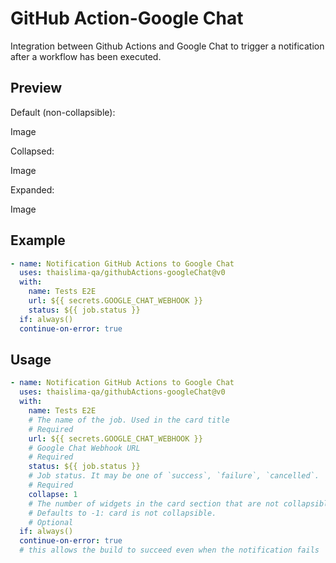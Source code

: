 # GitHub Action-Google Chat

Integration between Github Actions and Google Chat to trigger a notification after a workflow has been executed.

## Preview

Default (non-collapsible):

Image

Collapsed:

Image

Expanded:

Image

## Example

```yaml
- name: Notification GitHub Actions to Google Chat
  uses: thaislima-qa/githubActions-googleChat@v0
  with:
    name: Tests E2E
    url: ${{ secrets.GOOGLE_CHAT_WEBHOOK }}
    status: ${{ job.status }}
  if: always()
  continue-on-error: true

```

## Usage

```yaml
- name: Notification GitHub Actions to Google Chat 
  uses: thaislima-qa/githubActions-googleChat@v0
  with:
    name: Tests E2E
    # The name of the job. Used in the card title
    # Required
    url: ${{ secrets.GOOGLE_CHAT_WEBHOOK }}
    # Google Chat Webhook URL
    # Required
    status: ${{ job.status }}
    # Job status. It may be one of `success`, `failure`, `cancelled`. 
    # Required
    collapse: 1
    # The number of widgets in the card section that are not collapsible
    # Defaults to -1: card is not collapsible.
    # Optional
  if: always() 
  continue-on-error: true
  # this allows the build to succeed even when the notification fails
```
